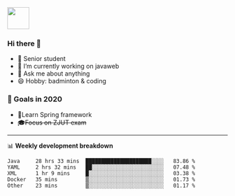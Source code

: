 <img src="https://github.com/egoist/egoist/raw/master/balloon.gif" width="50">

### Hi there 🐏

- 🌱 Senior student
- 🔭 I’m currently working on javaweb
- 💬 Ask me about anything
- 😄 Hobby: badminton & coding

### 🚀 Goals in 2020
+ 🍃Learn Spring framework
+ ~~🎓Focus on ZJUT exam~~
-------

📊 **Weekly development breakdown**
<!--START_SECTION:waka-->
```text
Java     28 hrs 33 mins  █████████████████████░░░░   83.86 % 
YAML     2 hrs 32 mins   ██░░░░░░░░░░░░░░░░░░░░░░░   07.48 % 
XML      1 hr 9 mins     █░░░░░░░░░░░░░░░░░░░░░░░░   03.38 % 
Docker   35 mins         ▒░░░░░░░░░░░░░░░░░░░░░░░░   01.73 % 
Other    23 mins         ▒░░░░░░░░░░░░░░░░░░░░░░░░   01.17 % 
```
<!--END_SECTION:waka-->
